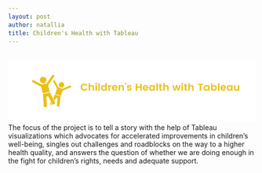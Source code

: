 ```yaml
---
layout: post
author: natallia
title: Children's Health with Tableau
---
```

<br>
<img src ="images/children.png"><br>  
The focus of the project is to tell a story with the help of Tableau visualizations which advocates for accelerated improvements in children’s well-being, singles out challenges and roadblocks on the way to a higher health quality, and answers the question of whether we are doing enough in the fight for children’s rights, needs and adequate support.<br>
<br>
